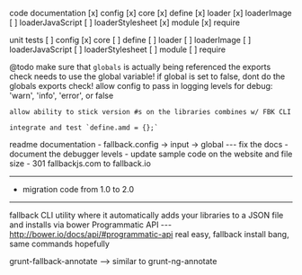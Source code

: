 code documentation
	[x] config
	[x] core
	[x] define
	[x] loader
	[x] loaderImage
	[ ] loaderJavaScript
	[ ] loaderStylesheet
	[x] module
	[x] require

unit tests
	[ ] config
	[x] core
	[ ] define
	[ ] loader
	[ ] loaderImage
	[ ] loaderJavaScript
	[ ] loaderStylesheet
	[ ] module
	[ ] require

@todo
	make sure that `globals` is actually being referenced
	the exports check needs to use the global variable! if global is set to false, dont do the globals exports check!
	allow config to pass in logging levels for debug: 'warn', 'info', 'error', or false

	allow ability to stick version #s on the libraries combines w/ FBK CLI

	integrate and test `define.amd = {};`

readme documentation
	- fallback.config -> input -> global --- fix the docs
	- document the debugger levels
	- update sample code on the website and file size
	- 301 fallbackjs.com to fallback.io

---

- migration code from 1.0 to 2.0

---

fallback CLI utility where it automatically adds your libraries to a JSON file and installs via bower
	Programmatic API --- http://bower.io/docs/api/#programmatic-api
	real easy, fallback install bang, same commands hopefully

grunt-fallback-annotate --> similar to grunt-ng-annotate